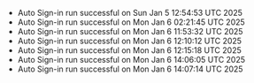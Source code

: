 
- Auto Sign-in run successful on Sun Jan  5 12:54:53 UTC 2025
- Auto Sign-in run successful on Mon Jan  6 02:21:45 UTC 2025
- Auto Sign-in run successful on Mon Jan  6 11:53:32 UTC 2025
- Auto Sign-in run successful on Mon Jan  6 12:10:12 UTC 2025
- Auto Sign-in run successful on Mon Jan  6 12:15:18 UTC 2025
- Auto Sign-in run successful on Mon Jan  6 14:06:05 UTC 2025
- Auto Sign-in run successful on Mon Jan  6 14:07:14 UTC 2025
